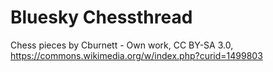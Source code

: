 # Bluesky Chessthread

Chess pieces by Cburnett - Own work, CC BY-SA 3.0, https://commons.wikimedia.org/w/index.php?curid=1499803